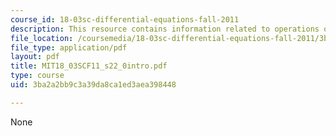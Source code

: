 ```yaml
---
course_id: 18-03sc-differential-equations-fall-2011
description: This resource contains information related to operations on fourier series.
file_location: /coursemedia/18-03sc-differential-equations-fall-2011/3ba2a2bb9c3a39da8ca1ed3aea398448_MIT18_03SCF11_s22_0intro.pdf
file_type: application/pdf
layout: pdf
title: MIT18_03SCF11_s22_0intro.pdf
type: course
uid: 3ba2a2bb9c3a39da8ca1ed3aea398448

---
```

None